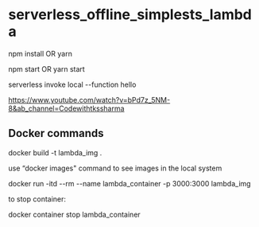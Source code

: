 # serverless_offline_simplests_lambda

npm install OR yarn

npm start OR yarn start

serverless invoke local --function hello

https://www.youtube.com/watch?v=bPd7z_5NM-8&ab_channel=Codewithtkssharma

## Docker commands

docker build -t lambda_img .

use “docker images" command to see images in the local system

docker run -itd --rm --name lambda_container -p 3000:3000 lambda_img

to stop container:

docker container stop lambda_container